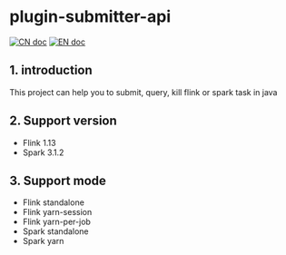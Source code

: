 # plugin-submitter-api

[![CN doc](https://img.shields.io/badge/文档-中文版-blue.svg)](README_zh_CN.md)
[![EN doc](https://img.shields.io/badge/document-English-blue.svg)](README.md)

## 1. introduction

This project can help you to submit, query, kill flink or spark task in java

## 2. Support version

- Flink 1.13
- Spark 3.1.2

## 3. Support mode

- Flink standalone
- Flink yarn-session
- Flink yarn-per-job
- Spark standalone
- Spark yarn